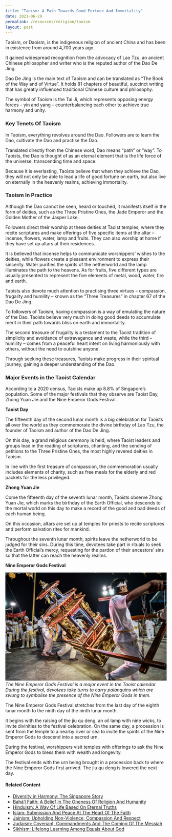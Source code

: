 ```yaml
---
title: "Taoism: A Path Towards Good Fortune And Immortality"
date: 2021-06-29
permalink: /resources/religion/taoism
layout: post
---
```

Taoism, or Daoism, is the indigenous religion of ancient China and has been in existence from around 4,700 years ago. 
 
It gained widespread recognition from the advocacy of Lao Tzu, an ancient Chinese philosopher and writer who is the reputed author of the Dao De Jing.
 
Dao De Jing is the main text of Taoism and can be translated as “The Book of the Way and of Virtue”. It holds 81 chapters of beautiful, succinct writing that has greatly influenced traditional Chinese culture and philosophy. 
 
The symbol of Taoism is the Tai Ji, which represents opposing energy forces – yin and yang – counterbalancing each other to achieve true harmony and unity.
 
### Key Tenets Of Taoism
 
In Taoism, everything revolves around the Dao. Followers are to learn the Dao, cultivate the Dao and practise the Dao. 
 
Translated directly from the Chinese word, Dao means “path” or “way”. To Taoists, the Dao is thought of as an eternal element that is the life force of the universe, transcending time and space.
 
Because it is everlasting, Taoists believe that when they achieve the Dao, they will not only be able to lead a life of good fortune on earth, but also live on eternally in the heavenly realms, achieving immortality.  
 
### Taoism In Practice
 
Although the Dao cannot be seen, heard or touched, it manifests itself in the form of deities, such as the Three Pristine Ones, the Jade Emperor and the Golden Mother of the Jasper Lake.
 
Followers direct their worship at these deities at Taoist temples, where they recite scriptures and make offerings of five specific items at the altar – incense, flowers, water, lamp and fruits. They can also worship at home if they have set up altars at their residences.
 
It is believed that incense helps to communicate worshippers’ wishes to the deities, while flowers create a pleasant environment to express their sincerity. Water purifies the spirits of the netherworld and the lamp illuminates the path to the heavens. As for fruits, five different types are usually presented to represent the five elements of metal, wood, water, fire and earth.
 
Taoists also devote much attention to practising three virtues – compassion, frugality and humility – known as the “Three Treasures” in chapter 67 of the Dao De Jing.
 
To followers of Taoism, having compassion is a way of emulating the nature of the Dao. Taoists believe very much in doing good deeds to accumulate merit in their path towards bliss on earth and immortality. 
 
The second treasure of frugality is a testament to the Taoist tradition of simplicity and avoidance of extravagance and waste, while the third – humility – comes from a peaceful heart intent on living harmoniously with others, without the need to outshine anyone. 
 
Through seeking these treasures, Taoists make progress in their spiritual journey, gaining a deeper understanding of the Dao.  
 
### Major Events in the Taoist Calendar 
 
According to a 2020 census, Taoists make up 8.8% of Singapore’s population. Some of the major festivals that they observe are Taoist Day, Zhong Yuan Jie and the Nine Emperor Gods Festival.
 
**Taoist Day**
 
The fifteenth day of the second lunar month is a big celebration for Taoists all over the world as they commemorate the divine birthday of Lao Tzu, the founder of Taoism and author of the Dao De Jing. 
 
On this day, a grand religious ceremony is held, where Taoist leaders and groups lead in the reading of scriptures, chanting, and the sending of petitions to the Three Pristine Ones, the most highly revered deities in Taoism. 
 
In line with the first treasure of compassion, the commemoration usually includes elements of charity, such as free meals for the elderly and red packets for the less privileged.
 
**Zhong Yuan Jie**
 
Come the fifteenth day of the seventh lunar month, Taoists observe Zhong Yuan Jie, which marks the birthday of the Earth Official, who descends to the mortal world on this day to make a record of the good and bad deeds of each human being. 
 
On this occasion, altars are set up at temples for priests to recite scriptures and perform salvation rites for mankind. 
 
Throughout the seventh lunar month, spirits leave the netherworld to be judged for their sins. During this time, devotees take part in rituals to seek the Earth Official’s mercy, requesting for the pardon of their ancestors’ sins so that the latter can reach the heavenly realms.
 
**Nine Emperor Gods Festival**
 
![Nine Emperor Gods Festival in Singapore](/images/religion/nine-emperor-gods-festival-in-singapore.png)
*The Nine Emperor Gods Festival is a major event in the Taoist calendar. During the festival, devotees take turns to carry palanquins which are swung to symbolise the presence of the Nine Emperor Gods in them.*

The Nine Emperor Gods Festival stretches from the last day of the eighth lunar month to the ninth day of the ninth lunar month. 
 
It begins with the raising of the jiu qu deng, an oil lamp with nine wicks, to invite divinities to the festival celebration. On the same day, a procession is sent from the temple to a nearby river or sea to invite the spirits of the Nine Emperor Gods to descend into a sacred urn.
 
During the festival, worshippers visit temples with offerings to ask the Nine Emperor Gods to bless them with wealth and longevity.
 
The festival ends with the urn being brought in a procession back to where the Nine Emperor Gods first arrived. The jiu qu deng is lowered the next day.

#### Related Content
* [Diversity in Harmony: The Singapore Story](https://www.ircc.sg/resources/religion/diversity-in-harmony)
* [Bahá’í Faith: A Belief In The Oneness Of Religion And Humanity](https://www.ircc.sg/resources/religion/bahai-faith) 
* [Hinduism: A Way Of Life Based On Eternal Truths](https://www.ircc.sg/resources/religion/hinduism)
* [Islam: Submission And Peace At The Heart Of The Faith](https://www.ircc.sg/resources/religion/islam)
* [Jainism: Upholding Non-Violence, Compassion And Respect](https://www.ircc.sg/resources/religion/jainism)
* [Judaism: Covenant, Commandments And The Coming Of The Messiah](https://www.ircc.sg/resources/religion/judaism)
* [Sikhism: Lifelong Learning Among Equals About God](https://www.ircc.sg/resources/religion/sikhism)